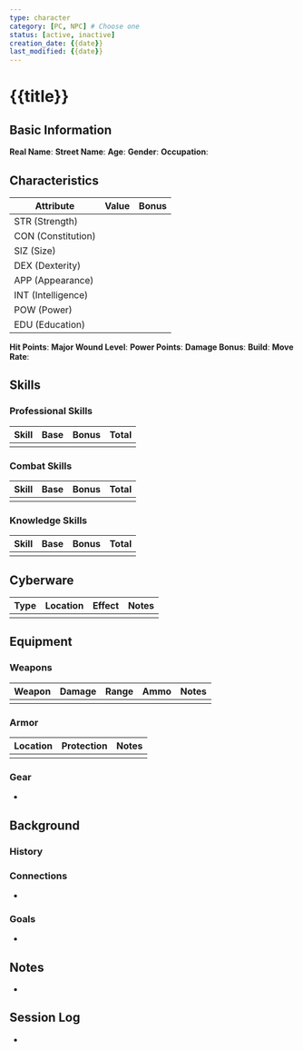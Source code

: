 ```yaml
---
type: character
category: [PC, NPC] # Choose one
status: [active, inactive]
creation_date: {{date}}
last_modified: {{date}}
---
```


# {{title}}

## Basic Information
**Real Name**: 
**Street Name**: 
**Age**: 
**Gender**: 
**Occupation**: 

## Characteristics
| Attribute    | Value | Bonus |
|--------------|-------|-------|
| STR (Strength) |       |       |
| CON (Constitution) |   |       |
| SIZ (Size)   |       |       |
| DEX (Dexterity) |    |       |
| APP (Appearance) |    |       |
| INT (Intelligence) |  |       |
| POW (Power)  |       |       |
| EDU (Education) |    |       |

**Hit Points**: 
**Major Wound Level**: 
**Power Points**: 
**Damage Bonus**: 
**Build**: 
**Move Rate**: 

## Skills
### Professional Skills
| Skill | Base | Bonus | Total |
|-------|------|-------|-------|
|       |      |       |       |

### Combat Skills
| Skill | Base | Bonus | Total |
|-------|------|-------|-------|
|       |      |       |       |

### Knowledge Skills
| Skill | Base | Bonus | Total |
|-------|------|-------|-------|
|       |      |       |       |

## Cyberware
| Type | Location | Effect | Notes |
|------|----------|--------|-------|
|      |          |        |       |

## Equipment
### Weapons
| Weapon | Damage | Range | Ammo | Notes |
|--------|--------|-------|------|-------|
|        |        |       |      |       |

### Armor
| Location | Protection | Notes |
|----------|------------|-------|
|          |            |       |

### Gear
- 

## Background
### History


### Connections
- 

### Goals
- 

## Notes
- 

## Session Log
-
